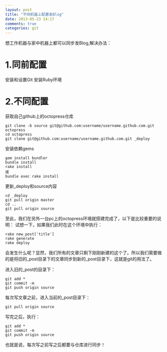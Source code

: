 ```yaml
---
layout: post
title: "不同机器上配置发Blog"
date: 2013-05-23 14:17
comments: true
categories: git
---
```

想工作机器与家中机器上都可以同步发Blog,解决办法：
# 1.同前配置 #
安装和设置Git
安装Ruby环境
# 2.不同配置 #
获取自己github上的octopress仓库

    git clone -b source git@github.com:username/username.github.com.git octopress
    cd octopress
    git clone git@github.com:username/username.github.com.git _deploy
安装依赖gems

    gem install bundler
    bundle install
    rake install
	或
	bundle exec rake install

更新_deploy和source内容

    cd _deploy
    git pull origin master
    cd ..
    git pull origin source
至此，我们在另外一台pc上的octopress环境就搭建完成了，以下是比较重要的说明： 试想一下，如果我们此时在这个环境中执行：

    rake new_post['title']
    rake generate
    rake deploy
会发生什么呢？显然，我们所有的文章只剩下刚刚新建的这个了。所以我们需要做的是将旧的_post目录下的文章同步到新的_post目录下，这就是git的用法了。

进入旧的_post的目录下：

    git add *
    git commit -m
    git push origin source
每次写文章之前，进入当前的_post目录下：

    git pull origin source
写完之后，执行：

    git add *
    git commit -m
    git push origin source
也就是说，每次写之前写之后都要与仓库进行同步！